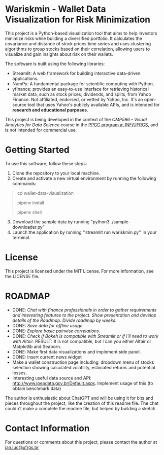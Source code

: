 # Wariskmin - **Wa**llet Data Visualization for **Risk** **Min**imization

This project is a Python-based visualization tool that aims to help investors minimize risks while building a diversified portfolio. It calculates the covariance and distance of stock prices time series and uses clustering algorithms to group stocks based on their correlation, allowing users to visualize and gain insights about risk on their wallets.

The software is built using the following libraries:

* Streamlit: A web framework for building interactive data-driven applications.
* NumPy: A fundamental package for scientific computing with Python.
* yfinance:  provides an easy-to-use interface for retrieving historical market data, such as stock prices, dividends, and splits, from Yahoo Finance. Not affiliated, endorsed, or vetted by Yahoo, Inc. It's an open-source tool that uses Yahoo's publicly available APIs, and is intended for **research and educational purposes**. 

This project is being developed in the context of the *CMP596 - Visual Analytics for Data Science* course in the [PPGC program at INF/UFRGS](https://www.inf.ufrgs.br/ppgc/), and is not intended for commercial use.

# Getting Started

To use this software, follow these steps:

1. Clone the repository to your local machine.
2. Create and activate a new virtual environment by running the following commands:

> cd wallet-data-visualization
> 
> pipenv install
> 
> pipenv shell
> 

3. Download the sample data by running "python3 ./sample-downloader.py"
4. Launch the application by running ''streamlit run wariskmin.py'' in your terminal.

# License

This project is licensed under the MIT License. For more information, see the LICENSE file.

# ROADMAP

* DONE: *Chat with finance professionals in order to gather requirements and interesting features to the project. Show presentation and develop details of the Roadmap. Divide roadmap by weeks.*
* DONE: *Save data for offline usage.*
* DONE: *Explore basic pairwise correlations.*
* DONE: *Check if Bokeh is compatible with Streamlit or if I'll need to work with Altair.* RESULT: It is not compatible, but I can you either Altair or Matplotlib and Seaborn.
* DONE: Make first data visualizations and implement side panel.
* DONE: Insert current news widget
* Make a wallet construction page including: dropdown menu of stocks selection showing calculated volatility, estimated returns and potential losses.
* Interesting useful data source and API: http://www.ipeadata.gov.br/Default.aspx. Implement usage of this (to obtain benchmark data)

The author is enthusiastic about ChatGPT and will be using it for bits and pieces throughout the project, like the creation of this readme file. The chat couldn't make a complete the readme file, but helped by building a sketch.

# Contact Information

For questions or comments about this project, please contact the author at jan.luc@ufrgs.br 
